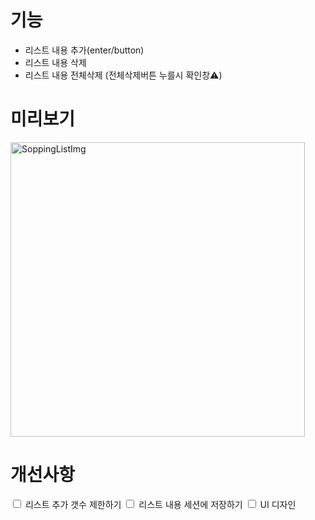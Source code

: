 <h1>기능</h1>
  <ul>
    <li>리스트 내용 추가(enter/button)</li>
    <li>리스트 내용 삭제</li>
    <li>리스트 내용 전체삭제 (전체삭제버튼 누를시 확인창⚠️)</li>
  </ul>
<h1>미리보기</h1>
<img width="471" alt="SoppingListImg" src="https://user-images.githubusercontent.com/87287296/127650468-0a43f660-cd83-4114-b91b-f45fcf30319a.gif">


<h1>개선사항</h1>
<input type="checkbox"> 리스트 추가 갯수 제한하기
<input type="checkbox"> 리스트 내용 세션에 저장하기
<input type="checkbox"> UI 디자인 
